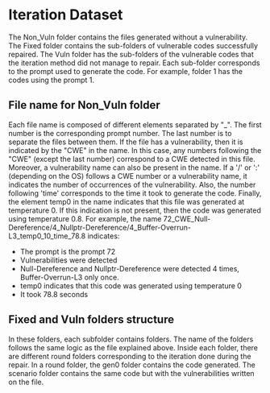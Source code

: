 # Iteration Dataset
The Non_Vuln folder contains the files generated without a vulnerability. The Fixed folder contains the sub-folders of vulnerable codes successfully repaired. The Vuln folder has the sub-folders of the vulnerable codes that the iteration method did not manage to repair. Each sub-folder corresponds to the prompt used to generate the code. For example, folder 1 has the codes using the prompt 1. 


## File name for Non_Vuln folder
Each file name is composed of different elements separated by "_". The first number is the corresponding prompt number. The last number is to separate the files between them. If the file has a vulnerability, then it is indicated by the "CWE" in the name. In this case, any numbers following the "CWE" (except the last number) correspond to a CWE detected in this file. Moreover, a vulnerability name can also be present in the name. If a '/' or ':' (depending on the OS) follows a CWE number or a vulnerability name, it indicates the number of occurrences of the vulnerability. Also, the number following 'time' corresponds to the time it took to generate the code. Finally, the element temp0 in the name indicates that this file was generated at temperature 0. If this indication is not present, then the code was generated using temperature 0.8. For example, the name 72_CWE_Null-Dereference/4_Nullptr-Dereference/4_Buffer-Overrun-L3_temp0_10_time_78.8 indicates: 

- The prompt is the prompt 72
- Vulnerabilities were detected
- Null-Dereference and Nullptr-Dereference were detected 4 times, Buffer-Overrun-L3 only once.
- temp0 indicates that this code was generated using temperature 0
- It took 78.8 seconds


## Fixed and Vuln folders structure
In these folders, each subfolder contains folders. The name of the folders follows the same logic as the file explained above. Inside each folder, there are different round folders corresponding to the iteration done during the repair. In a round folder, the gen0 folder contains the code generated. The scenario folder contains the same code but with the vulnerabilities written on the file.



